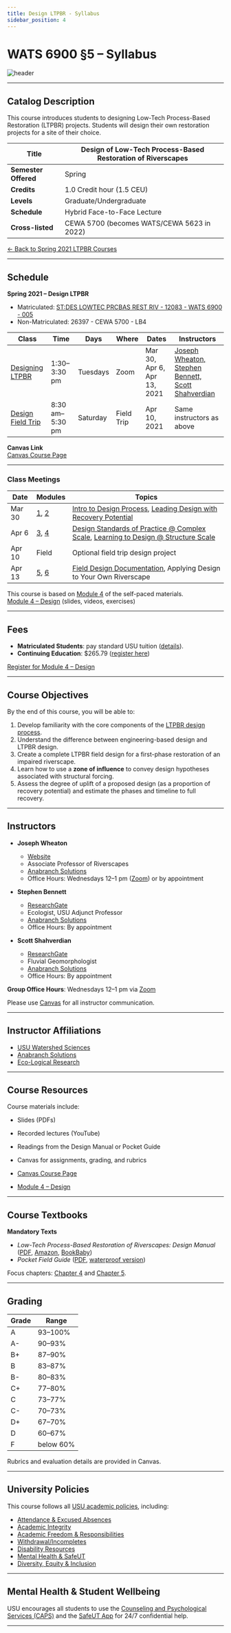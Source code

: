 ```yaml
---
title: Design LTPBR - Syllabus
sidebar_position: 4
---
```


# WATS 6900 §5 – Syllabus

![header](/img/courses/WATS-5623_header_C.png)

---

## Catalog Description

This course introduces students to designing Low-Tech Process-Based Restoration (LTPBR) projects. Students will design their own restoration projects for a site of their choice.

| **Title** | Design of Low-Tech Process-Based Restoration of Riverscapes |
| --------- | ------------------------------------------------------------ |
| **Semester Offered** | Spring |
| **Credits** | 1.0 Credit hour (1.5 CEU) |
| **Levels** | Graduate/Undergraduate |
| **Schedule** | Hybrid Face-to-Face Lecture |
| **Cross-listed** | CEWA 5700 (becomes WATS/CEWA 5623 in 2022) |

[← Back to Spring 2021 LTPBR Courses](/workshops/2021/USU/)

---

## Schedule

**Spring 2021 – Design LTPBR**

- Matriculated: [ST:DES LOWTEC PRCBAS REST RIV - 12083 - WATS 6900 - 005](https://ssb.banner.usu.edu/zprod/bwckschd.p_disp_detail_sched?term_in=202120&crn_in=12083)
- Non-Matriculated: 26397 - CEWA 5700 - LB4

| Class | Time | Days | Where | Dates | Instructors |
| ----- | ---- | ---- | ----- | ----- | ----------- |
| [Designing LTPBR](/workshops/2021/USU/WATS-5623/) | 1:30–3:30 pm | Tuesdays | Zoom | Mar 30, Apr 6, Apr 13, 2021 | [Joseph Wheaton, Stephen Bennett, Scott Shahverdian](/workshops/2020/SGI/#instruction-team) |
| [Design Field Trip](/workshops/2021/USU/WATS-5623/) | 8:30 am–5:30 pm | Saturday | Field Trip | Apr 10, 2021 | Same instructors as above |

**Canvas Link**  
[Canvas Course Page](https://usu.instructure.com/courses/618129)

---

### Class Meetings

| Date | Modules | Topics |
| ---- | ------- | ------ |
| Mar 30 | [1](https://usu.instructure.com/courses/618194/modules/732304), [2](https://usu.instructure.com/courses/618194/modules/732305) | [Intro to Design Process](http://lowtechpbr.restoration.usu.edu/workshops/2020/SGI/Modules/module4#b-designing-low-tech-restoration-projects), [Leading Design with Recovery Potential](http://lowtechpbr.restoration.usu.edu/workshops/2020/SGI/Modules/module4#c-leading-design-with-recovery-potential) |
| Apr 6 | [3](https://usu.instructure.com/courses/618194/modules/732306), [4](https://usu.instructure.com/courses/618194/modules/732307) | [Design Standards of Practice @ Complex Scale](http://lowtechpbr.restoration.usu.edu/workshops/2020/SGI/Modules/module4#d-design-standards-of-practice--designing-at-complex-scale), [Learning to Design @ Structure Scale](http://lowtechpbr.restoration.usu.edu/workshops/2020/SGI/Modules/module4#e-learning-how-to-design-at-structure-scale) |
| Apr 10 | Field | Optional field trip design project |
| Apr 13 | [5](https://usu.instructure.com/courses/618194/modules/732308), [6](https://usu.instructure.com/courses/618194/modules/732309) | [Field Design Documentation](http://lowtechpbr.restoration.usu.edu/workshops/2020/SGI/Modules/module4#f-putting-it-all-together-in-the-field), Applying Design to Your Own Riverscape |

This course is based on [Module 4](/workshops/2020/SGI/Modules/module4) of the self-paced materials.  
[Module 4 – Design](/workshops/2020/SGI/Modules/module4) (slides, videos, exercises)

---

## Fees

- **Matriculated Students**: pay standard USU tuition ([details](https://www.usu.edu/registrar/registration/payment/)).  
- **Continuing Education**: $265.79 ([register here](https://www.usu.edu/ais/ceu/register/?term=202120&crns=26236,26394,26395,26397,26398))

[Register for Module 4 – Design](https://www.usu.edu/ais/ceu/register/?term=202120&crns=26236,26394,26395,26397,26398)

---

## Course Objectives

By the end of this course, you will be able to:

1. Develop familiarity with the core components of the [LTPBR design process](http://lowtechpbr.restoration.usu.edu/workshops/2020/SGI/Modules/module4#d-design-standards-of-practice--designing-at-complex-scale).
2. Understand the difference between engineering-based design and LTPBR design.  
3. Create a complete LTPBR field design for a first-phase restoration of an impaired riverscape.  
4. Learn how to use a **zone of influence** to convey design hypotheses associated with structural forcing.  
5. Assess the degree of uplift of a proposed design (as a proportion of recovery potential) and estimate the phases and timeline to full recovery.

---

## Instructors

- **Joseph Wheaton**  
  - [Website](http://joewheaton.org)  
  - Associate Professor of Riverscapes  
  - [Anabranch Solutions](https://www.anabranchsolutions.com/joe-wheaton.html)  
  - Office Hours: Wednesdays 12–1 pm ([Zoom](https://usu-edu.zoom.us/my/h20joe?pwd=eFNjSllqT3VDNTRoLzZ3Sk9IM1F6UT09)) or by appointment

- **Stephen Bennett**  
  - [ResearchGate](https://www.researchgate.net/profile/Stephen_Bennett8)  
  - Ecologist, USU Adjunct Professor  
  - [Anabranch Solutions](https://www.anabranchsolutions.com/stephen-bennett.html)  
  - Office Hours: By appointment

- **Scott Shahverdian**  
  - [ResearchGate](https://www.researchgate.net/profile/Scott_Shahverdian)  
  - Fluvial Geomorphologist  
  - [Anabranch Solutions](https://www.anabranchsolutions.com/scott-shahverdian.html)  
  - Office Hours: By appointment

**Group Office Hours**: Wednesdays 12–1 pm via [Zoom](https://usu-edu.zoom.us/my/h20joe?pwd=eFNjSllqT3VDNTRoLzZ3Sk9IM1F6UT09)  

Please use [Canvas](https://usu.instructure.com/courses/618129) for all instructor communication.

---

## Instructor Affiliations

- [USU Watershed Sciences](https://qcnr.usu.edu/wats/index)  
- [Anabranch Solutions](http://www.anabranchsolutions.com)  
- [Eco-Logical Research](https://www.eco-logical-research.com/)

---

## Course Resources

Course materials include:

- Slides (PDFs)  
- Recorded lectures (YouTube)  
- Readings from the Design Manual or Pocket Guide  
- Canvas for assignments, grading, and rubrics

- [Canvas Course Page](https://usu.instructure.com/courses/618129)  
- [Module 4 – Design](/workshops/2020/SGI/Modules/module4)

---

## Course Textbooks

**Mandatory Texts**  
- *Low-Tech Process-Based Restoration of Riverscapes: Design Manual* ([PDF](/manual), [Amazon](https://www.amazon.com/Low-Tech-Process-Based-Restoration-Riverscapes-Design/dp/1543972993/), [BookBaby](https://store.bookbaby.com/bookshop/book/index.aspx?bookURL=Low-Tech-Process-Based-Restoration-of-Riverscapes))  
- *Pocket Field Guide* ([PDF](/resources/pocket), [waterproof version](http://www.anabranchsolutions.com/store/p7/pocketguide.html))

Focus chapters: [Chapter 4](/manual/chap04) and [Chapter 5](/manual/chap05).

---

## Grading

| Grade | Range |
| ----- | ----- |
| A     | 93–100% |
| A-    | 90–93% |
| B+    | 87–90% |
| B     | 83–87% |
| B-    | 80–83% |
| C+    | 77–80% |
| C     | 73–77% |
| C-    | 70–73% |
| D+    | 67–70% |
| D     | 60–67% |
| F     | below 60% |

Rubrics and evaluation details are provided in Canvas.

---

## University Policies

This course follows all [USU academic policies](http://www.usu.edu/provost/faculty-life/syllabus.cfm), including:

- [Attendance & Excused Absences](https://catalog.usu.edu/content.php?catoid=12&navoid=3160)  
- [Academic Integrity](https://studentconduct.usu.edu/studentcode/article6)  
- [Academic Freedom & Responsibilities](http://www.usu.edu/hr/files/uploads/Policies/403.pdf)  
- [Withdrawal/Incompletes](https://catalog.usu.edu/content.php?catoid=4&navoid=546)  
- [Disability Resources](http://www.usu.edu/drc/)  
- [Mental Health & SafeUT](https://counseling.usu.edu/)  
- [Diversity, Equity & Inclusion](https://www.usu.edu/provost/diversity/)

---

## Mental Health & Student Wellbeing

USU encourages all students to use the [Counseling and Psychological Services (CAPS)](https://counseling.usu.edu/) and the [SafeUT App](https://healthcare.utah.edu/uni/programs/safe-ut-smartphone-app) for 24/7 confidential help.

---
